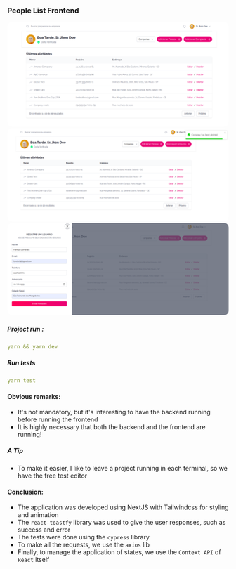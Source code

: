 ### People List Frontend
<img src="./public/readme/dashboard.png" style="border-radius:10px">
<img src="./public/readme/dashboard-01.png" style="border-radius:10px">
<img src="./public/readme/dashboard-02.png" style="border-radius:10px">

##### Project run : 

```yml
yarn && yarn dev
```

##### Run tests

```yml
yarn test
```

#### Obvious remarks:
- It's not mandatory, but it's interesting to have the backend running before running the frontend
- It is highly necessary that both the backend and the frontend are running!

##### A Tip
- To make it easier, I like to leave a project running in each terminal, so we have the free test editor

#### Conclusion: 
- The application was developed using NextJS with Tailwindcss for styling and animation
- The `react-toastfy` library was used to give the user responses, such as success and error
- The tests were done using the `cypress` library
- To make all the requests, we use the `axios` lib
- Finally, to manage the application of states, we use the `Context API` of `React` itself